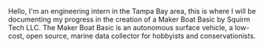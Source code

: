 Hello, I'm an engineering intern in the Tampa Bay area, this is where I will be documenting my progress in the creation of a Maker Boat Basic by Squirm Tech LLC.
The Maker Boat Basic is an autonomous surface vehicle, a low-cost, open source, marine data collector for hobbyists and conservationists.
